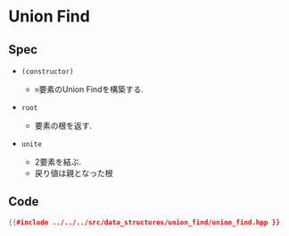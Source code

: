# Union Find

## Spec

- `(constructor)`
  - `n`要素のUnion Findを構築する.

- `root`
  - 要素の根を返す.

- `unite`
  - 2要素を結ぶ.
  - 戻り値は親となった根


## Code

```cpp
{{#include ../../../src/data_structures/union_find/union_find.hpp }}
```

